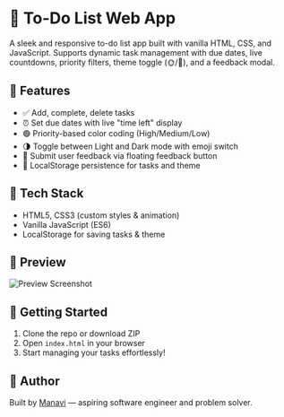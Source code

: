 # 📝 To-Do List Web App

A sleek and responsive to-do list app built with vanilla HTML, CSS, and JavaScript. Supports dynamic task management with due dates, live countdowns, priority filters, theme toggle (🌞/🌙), and a feedback modal.

## 🔧 Features
- ✅ Add, complete, delete tasks
- ⏰ Set due dates with live "time left" display
- 🟢 Priority-based color coding (High/Medium/Low)
- 🌗 Toggle between Light and Dark mode with emoji switch
- 💬 Submit user feedback via floating feedback button
- 🧠 LocalStorage persistence for tasks and theme

## 📁 Tech Stack
- HTML5, CSS3 (custom styles & animation)
- Vanilla JavaScript (ES6)
- LocalStorage for saving tasks & theme

## 📸 Preview
![Preview Screenshot](add_your_screenshot_here.png)

## 🚀 Getting Started
1. Clone the repo or download ZIP
2. Open `index.html` in your browser
3. Start managing your tasks effortlessly!

## 👤 Author
Built by [Manavi]([https://github.com/yourusername](https://github.com/Manavi-03)) — aspiring software engineer and problem solver.

